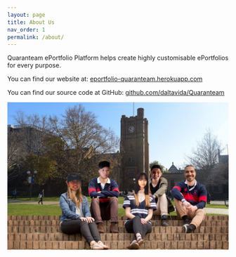 ```yaml
---
layout: page
title: About Us
nav_order: 1
permalink: /about/
---
```


Quaranteam ePortfolio Platform helps create highly customisable ePortfolios for every purpose.

You can find our website at:
[eportfolio-quaranteam.herokuapp.com](https://eportfolio-quaranteam.herokuapp.com)

You can find our source code at GitHub:
[github.com/daltavida/Quaranteam](https://github.com/daltavida/Quaranteam)


![us](img/us.jpg)  